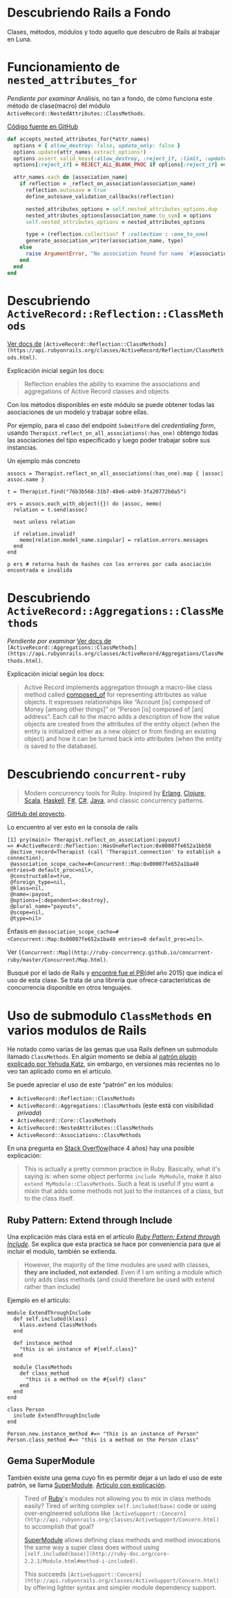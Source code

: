 # Descubriendo Rails a Fondo
Clases, métodos, módulos y todo aquello que descubro de Rails al trabajar en Luna.

# Funcionamiento de `nested_attributes_for`

*Pendiente por examinar*
Análisis, no tan a fondo, de cómo funciona este método de clase(macro) del módulo `ActiveRecord::NestedAttributes::ClassMethods`.

[Código fuente en GitHub](https://github.com/rails/rails/blob/b9ca94caea2ca6a6cc09abaffaad67b447134079/activerecord/lib/active_record/nested_attributes.rb#L333)

```ruby
def accepts_nested_attributes_for(*attr_names)
  options = { allow_destroy: false, update_only: false }
  options.update(attr_names.extract_options!)
  options.assert_valid_keys(:allow_destroy, :reject_if, :limit, :update_only)
  options[:reject_if] = REJECT_ALL_BLANK_PROC if options[:reject_if] == :all_blank

  attr_names.each do |association_name|
    if reflection = _reflect_on_association(association_name)
      reflection.autosave = true
      define_autosave_validation_callbacks(reflection)

      nested_attributes_options = self.nested_attributes_options.dup
      nested_attributes_options[association_name.to_sym] = options
      self.nested_attributes_options = nested_attributes_options

      type = (reflection.collection? ? :collection : :one_to_one)
      generate_association_writer(association_name, type)
    else
      raise ArgumentError, "No association found for name `#{association_name}'. Has it been defined yet?"
    end
  end
end
```


# Descubriendo `ActiveRecord::Reflection::ClassMethods`

[Ver docs de](https://api.rubyonrails.org/classes/ActiveRecord/Reflection/ClassMethods.html) `[ActiveRecord::Reflection::ClassMethods](https://api.rubyonrails.org/classes/ActiveRecord/Reflection/ClassMethods.html)`.

Explicación inicial según los docs:

> Reflection enables the ability to examine the associations and aggregations of Active Record classes and objects

Con los métodos disponibles en este módulo se puede obtener todas las asociaciones de un modelo y trabajar sobre ellas.

Por ejemplo, para el caso del endpoint `SubmitForm` del *credentialing form*, usando `Therapist.reflect_on_all_associations(:has_one)` obtengo todas las asociaciones del tipo especificado y luego poder trabajar sobre sus instancias.

Un ejemplo más concreto

    assocs = Therapist.reflect_on_all_associations(:has_one).map { |assoc| assoc.name }
    
    t = Therapist.find("76b3b568-31b7-48e6-a4b9-3fa20772b0a5")
    
    ers = assocs.each_with_object({}) do |assoc, memo|
      relation = t.send(assoc)
    
      next unless relation
    
      if relation.invalid?
        memo[relation.model_name.singular] = relation.errors.messages
      end
    end
    
    p ers # retorna hash de hashes con los errores por cada asociación encontrada e inválida
# Descubriendo `ActiveRecord::Aggregations::ClassMethods`

*Pendiente por examinar*
[Ver docs de](https://api.rubyonrails.org/classes/ActiveRecord/Aggregations/ClassMethods.html) `[ActiveRecord::Aggregations::ClassMethods](https://api.rubyonrails.org/classes/ActiveRecord/Aggregations/ClassMethods.html)`.

Explicación inicial según los docs:

> Active Record implements aggregation through a macro-like class method called [composed_of](https://api.rubyonrails.org/classes/ActiveRecord/Aggregations/ClassMethods.html#method-i-composed_of) for representing attributes as value objects. It expresses relationships like “Account [is] composed of Money [among other things]” or “Person [is] composed of [an] address”. Each call to the macro adds a description of how the value objects are created from the attributes of the entity object (when the entity is initialized either as a new object or from finding an existing object) and how it can be turned back into attributes (when the entity is saved to the database).
# Descubriendo `concurrent-ruby`
> Modern concurrency tools for Ruby. Inspired by [Erlang](http://www.erlang.org/doc/reference_manual/processes.html), [Clojure](http://clojure.org/concurrent_programming), [Scala](http://akka.io/), [Haskell](http://www.haskell.org/haskellwiki/Applications_and_libraries/Concurrency_and_parallelism#Concurrent_Haskell), [F#](http://blogs.msdn.com/b/dsyme/archive/2010/02/15/async-and-parallel-design-patterns-in-f-part-3-agents.aspx), [C#](http://msdn.microsoft.com/en-us/library/vstudio/hh191443.aspx), [Java](http://docs.oracle.com/javase/7/docs/api/java/util/concurrent/package-summary.html), and classic concurrency patterns.

[GitHub del proyecto](https://github.com/ruby-concurrency/concurrent-ruby).

Lo encuentro al ver esto en la consola de rails

    [1] pry(main)> Therapist.reflect_on_association(:payout)
    => #<ActiveRecord::Reflection::HasOneReflection:0x00007fe652a1bb58
     @active_record=Therapist (call 'Therapist.connection' to establish a connection),
     @association_scope_cache=#<Concurrent::Map:0x00007fe652a1ba40 entries=0 default_proc=nil>,
     @constructable=true,
     @foreign_type=nil,
     @klass=nil,
     @name=:payout,
     @options={:dependent=>:destroy},
     @plural_name="payouts",
     @scope=nil,
     @type=nil>

Énfasis en `@association_scope_cache=#<Concurrent::Map:0x00007fe652a1ba40 entries=0 default_proc=nil>`.

Ver `[Concurrent::Map](http://ruby-concurrency.github.io/concurrent-ruby/master/Concurrent/Map.html)`.

Busqué por el lado de Rails y [encontré fue el PR](https://github.com/rails/rails/pull/22185)(del año 2015) que indica el uso de esta clase. Se trata de una librería que ofrece características de concurrencia disponible en otros lenguajes.

# Uso de submodulo `ClassMethods` en varios modulos de Rails

He notado como varias de las gemas que usa Rails definen un submodulo llamado `ClassMethods`. En algún momento se debía al [patrón plugin explicado por Yehuda Katz](https://yehudakatz.com/2009/11/12/better-ruby-idioms/), sin embargo, en versiones más recientes no lo veo tan aplicado como en el artículo.

Se puede apreciar el uso de este “patrón” en los módulos:


- `ActiveRecord::Reflection::ClassMethods`
- `ActiveRecord::Aggregations::ClassMethods` (este está con visibilidad *privada*)
- `ActiveRecord::Core::ClassMethods`
- `ActiveRecord::NestedAttributes::ClassMethods`
- `ActiveRecord::Associations::ClassMethods`

En una pregunta en [Stack Overflow](https://stackoverflow.com/a/30757763/1407371)(hace 4 años) hay una posible explicación:


> This is actually a pretty common practice in Ruby. Basically, what it's saying is: when some object performs `include MyModule`, make it also `extend MyModule::ClassMethods`. Such a feat is useful if you want a mixin that adds some methods not just to the instances of a class, but to the class itself.
## Ruby Pattern: Extend through Include

Una explicación más clara está en el artículo [*Ruby Pattern: Extend through Include*](https://www.dan-manges.com/blog/27). Se explica que esta practica se hace por conveniencia para que al incluir el modulo, también se extienda.


> However, the majority of the time modules are used with classes, **they are included, not extended**. Even if I am writing a module which only adds class methods (and could therefore be used with extend rather than include)

Ejemplo en el artículo:

    module ExtendThroughInclude
      def self.included(klass)
        klass.extend ClassMethods
      end
    
      def instance_method
        "this is an instance of #{self.class}"
      end
    
      module ClassMethods
        def class_method
          "this is a method on the #{self} class"
        end
      end
    end
    
    class Person
      include ExtendThroughInclude
    end
    
    Person.new.instance_method #=> "this is an instance of Person"
    Person.class_method #=> "this is a method on the Person class"
## Gema SuperModule

También existe una gema cuyo fin es permitir dejar a un lado el uso de este patrón, se llama [SuperModule](https://github.com/AndyObtiva/super_module). [Artículo con explicación](https://www.airpair.com/ruby/posts/step-aside-activesupportconcern-supermodule-is-the-new-sheriff-in-town).


> Tired of [Ruby](https://www.ruby-lang.org/en/)'s modules not allowing you to mix in class methods easily? Tired of writing complex `self.included(base)` code or using over-engineered solutions like `[ActiveSupport::Concern](http://api.rubyonrails.org/classes/ActiveSupport/Concern.html)` to accomplish that goal?
> 
> [SuperModule](https://rubygems.org/gems/super_module) allows defining class methods and method invocations the same way a super class does without using `[self.included(base)](http://ruby-doc.org/core-2.2.1/Module.html#method-i-included)`.
> 
> This succeeds `[ActiveSupport::Concern](http://api.rubyonrails.org/classes/ActiveSupport/Concern.html)` by offering lighter syntax and simpler module dependency support.

